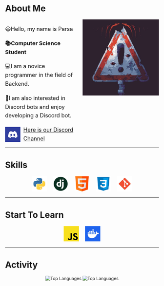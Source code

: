 # About Me
<div style="display: flex; align-items: flex-start; font-size: 18px; line-height: 1.6;">
    <div style="flex: 1;">
        <p>😃Hello, my name is Parsa</p>
        <p><strong>📚Computer Science Student</strong></p>
        <p>💻I am a novice programmer in the field of Backend.</p>
        <p>🤖I am also interested in Discord bots and enjoy developing a Discord bot.</p> 
        <div style="display: flex; align-items: center;">
            <a href="https://discord.gg/yE8tQchmju" style="display: flex; align-items: center;">
                <img src="./Image/discord.jpg" alt="Discord Icon" style="width: 50px; height: 50px; margin-right: 10px;">
                <p style="margin: 0;">Here is our Discord Channel</p>
            </a>
        </div>
    </div>
    <img src="./Image/pfp.jpg" alt="Profile Image" style="width: 250px; margin-left: 20px;">
</div>

---

# Skills
<div style="display: flex; justify-content: center; flex-wrap: wrap; margin: 20px 0;">
    <img src="./Image/python.png" alt="Python" style="width: 50px; height: 50px; margin: 0 10px;">
    <img src="./Image/django.png" alt="Django" class="icon" style="width: 50px; height: 50px; margin: 0 10px;">    
    <img src="./Image/html.png" alt="HTML" class="icon" style="width: 50px; height: 50px; margin: 0 10px;">
    <img src="./Image/css.png" alt="CSS" class="icon" style="width: 50px; height: 50px; margin: 0 10px;">
    <img src="./Image/git.png" alt="Git" class="icon" style="width: 50px; height: 50px; margin: 0 10px;">
</div>

---

# Start To Learn
<div style="display: flex; justify-content: center; flex-wrap: wrap; margin: 20px 0;">
    <img src="./Image/javascript.jpg" alt="JavaScript" style="width: 50px; height: 50px; margin: 0 10px;">
    <img src="./Image/docker.jpeg" alt="Docker" class="icon" style="width: 50px; height: 50px; margin: 0 10px;">
</div>

---

# Activity
<div align="center">
<img src="https://github-readme-stats.vercel.app/api?username=ParsaPorRashidi&show_icons=true&theme=codeSTACKr&rank_icon=github" alt="Top Languages" >
<img src="https://github-readme-stats.vercel.app/api/top-langs/?username=ParsaPorRashidi&size_weight=0.5&count_weight=0.5&theme=codeSTACKr" alt="Top Languages" >